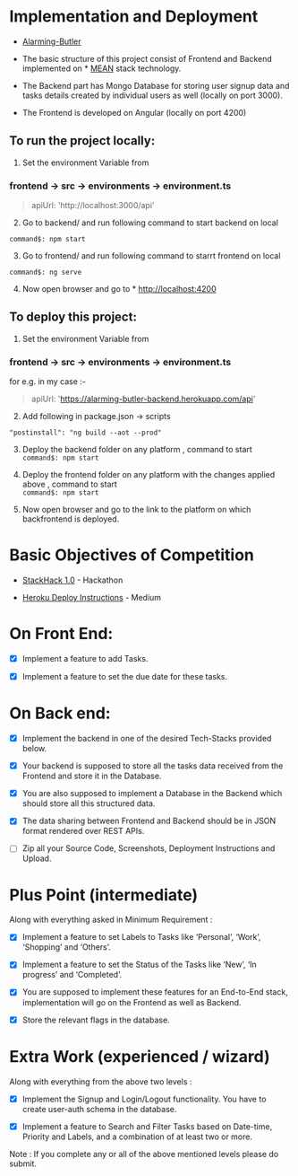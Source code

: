 
  

  

# Implementation and Deployment

  

  

*  [Alarming-Butler](https://alarming-butler-front.herokuapp.com/)

  
  

 - The basic structure of this project consist of Frontend and Backend implemented on * [MEAN](https://en.wikipedia.org/wiki/MEAN_(solution_stack)) stack technology.

  

  

- The Backend part has Mongo Database for storing user signup data and tasks details created by individual users as well (locally on port 3000).

  

-  The Frontend is developed on Angular (locally on port 4200)

  

  

## To run the project locally:

  
1. Set the environment Variable from  
### frontend -> src -> environments -> environment.ts

> apiUrl: 'http://localhost:3000/api'

2. Go to backend/ and run following command to start backend on local

`command$: npm start`

 3. Go to frontend/ and run following command to starrt frontend on local

`command$: ng serve`

  

4. Now open browser and go to * [http://localhost:4200](http://localhost:4200)

  

  

## To deploy this project:

1. Set the environment Variable from  
### frontend -> src -> environments -> environment.ts

  for e.g. in my case :-
> apiUrl:  'https://alarming-butler-backend.herokuapp.com/api'

  

2. Add following in package.json -> scripts

` "postinstall": "ng build --aot --prod" `


3. Deploy the backend folder on any platform , command to start  
`command$: npm start`  

4.  Deploy the frontend folder on any platform with the changes applied above , command to start  
`command$: npm start`  

5. Now open browser and go to the link to the platform on which backfrontend is deployed.

  

# Basic Objectives of Competition

  

*  [StackHack 1.0](https://www.hackerearth.com/challenges/hackathon/stackhack-v1/) - Hackathon

  

  

*  [Heroku Deploy Instructions](https://itnext.io/how-to-deploy-angular-application-to-heroku-1d56e09c5147) - Medium

  

  

# On Front End:

  

  

- [x] Implement a feature to add Tasks.

  

- [x] Implement a feature to set the due date for these tasks.

  

  

# On Back end:

  

  

- [x] Implement the backend in one of the desired Tech-Stacks provided below.

  

- [x] Your backend is supposed to store all the tasks data received from the Frontend and store it in the Database.

  

- [x] You are also supposed to implement a Database in the Backend which should store all this structured data.

  

- [x] The data sharing between Frontend and Backend should be in JSON format rendered over REST APIs.

  

- [ ] Zip all your Source Code, Screenshots, Deployment Instructions and Upload.

  

  

# Plus Point (intermediate)

  

  

Along with everything asked in Minimum Requirement :

  

  

- [x] Implement a feature to set Labels to Tasks like ‘Personal’, ‘Work’, ‘Shopping’ and ‘Others’.

  

- [x] Implement a feature to set the Status of the Tasks like ‘New’, ‘In progress’ and ‘Completed’.

  

- [x] You are supposed to implement these features for an End-to-End stack, implementation will go on the Frontend as well as Backend.

  

- [x] Store the relevant flags in the database.

  

  

# Extra Work (experienced / wizard)

  

  

Along with everything from the above two levels :

  

  

- [x] Implement the Signup and Login/Logout functionality. You have to create user-auth schema in the database.

  

- [x] Implement a feature to Search and Filter Tasks based on Date-time, Priority and Labels, and a combination of at least two or more.

  

  

Note : If you complete any or all of the above mentioned levels please do submit.
